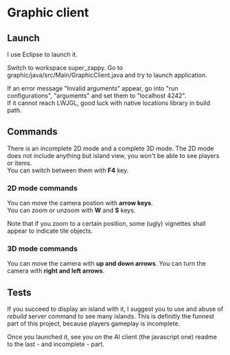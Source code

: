 # Graphic client

## Launch

I use Eclipse to launch it.

Switch to workspace super_zappy. Go to graphic/java/src/Main/GraphicClient.java and try to launch application.

If an error message "Invalid arguments" appear, go into "run configurations", "arguments" and set them to "localhost 4242".  
If it cannot reach LWJGL, good luck with native locations library in build path.

## Commands

There is an incomplete 2D mode and a complete 3D mode. The 2D mode does not include anything but island view, you won't be able to see players or items.  
You can switch between them with **F4** key.

### 2D mode commands

You can move the camera postion with **arrow keys**.  
You can zoom or unzoom with **W** and **S** keys.

Note that if you zoom to a certain position, some (ugly) vignettes shall appear to indicate tile objects.

### 3D mode commands

You can move the camera with **up and down arrows**.
You can turn the camera with **right and left arrows**.  

## Tests

If you succeed to display an island with it, I suggest you to use and abuse of *rebuild* server command to see many islands. This is definitly the funnest part of this project, because players gameplay is incomplete.

Once you launched it, see you on the AI client (the javascript one) readme to the last - and incomplete - part.

